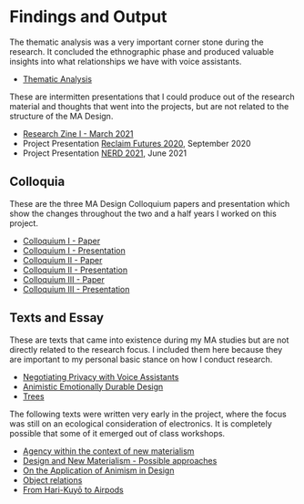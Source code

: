 # Findings and Output
The thematic analysis was a very important corner stone during the research. It concluded the ethnographic phase and produced valuable insights into what relationships we have with voice assistants.

- [Thematic Analysis](output/Thematic%20Analysis.md)

These are intermitten presentations that I could produce out of the research material and thoughts that went into the projects, but are not related to the structure of the MA Design.

- [Research Zine I - March 2021](output/Research%20Zine%20I%20-%20March%202021.md)
- Project Presentation [Reclaim Futures 2020](journal/Reclaim%20Futures%202020.md), September 2020
- Project Presentation [NERD 2021](output/dissemination/NERD%202021.md), June 2021

## Colloquia
These are the three MA Design Colloquium papers and presentation which show the changes throughout the two and a half years I worked on this project.

- [Colloquium I - Paper](/assets/files/Animismus%20im%20Design%20-%20Adrian%20Demleitner.pdf)
- [Colloquium I - Presentation](/assets/files/Colloquium%20I%20-%20Presentation.pptx)
- [Colloquium II - Paper](/assets/files/Colloquium%20II%20-%20Paper.pdf)
- [Colloquium II - Presentation](/assets/files/Colloquium%20II%20-%20Presentation.pdf)
- [Colloquium III - Paper](/assets/files/2021-11-04%20C3%20Adrian%20Demleitner%20-%20Talking%20(to)%20Things.pdf)
- [Colloquium III - Presentation](/assets/files/2021-11-04%20C3%20Adrian%20Demleitner%20-%20Talking%20(to)%20Things%20-%20Presentation.pdf)

## Texts and Essay
These are texts that came into existence during my MA studies but are not directly related to the research focus. I included them here because they are important to my personal basic stance on how I conduct research.

- [Negotiating Privacy with Voice Assistants](output/Negotiating%20Privacy%20with%20Voice%20Assistants.md)
- [Animistic Emotionally Durable Design](output/dissemination/Animistic%20Emotionally%20Durable%20Design.md)
- [Trees](journal/Trees.md)

The following texts were written very early in the project, where the focus was still on an ecological consideration of electronics. It is completely possible that some of it emerged out of class workshops.

- [Agency within the  context of new materialism](output/Agency%20within%20the%20%20context%20of%20new%20materialism.md)
- [Design and New Materialism - Possible approaches](output/Design%20and%20New%20Materialism%20-%20Possible%20approaches.md)
- [On the Application of Animism in Design](output/On%20the%20Application%20of%20Animism%20in%20Design.md)
- [Object relations](output/Object%20relations.md)
- [From Hari-Kuyō to Airpods](output/From%20Hari-Kuy%C5%8D%20to%20Airpods.md)